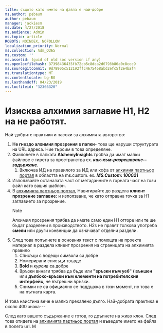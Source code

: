 ```yaml
---
title: същото като името на файла е най-добре
ms.author: pebaum
author: pebaum
manager: jackiesm
ms.date: 4/27/2018
ms.audience: Admin
ms.topic: article
ROBOTS: NOINDEX, NOFOLLOW
localization_priority: Normal
ms.collection: Adm_O365
ms.custom: ''
ms.assetid: (guid of old soc version if any)
ms.openlocfilehash: 37398436435fb72cb5c8dca2d0798b86a0c8ccc9
ms.sourcegitcommit: 9d78905c512192ffc4675468abd2efc5f2e4baf4
ms.translationtype: MT
ms.contentlocale: bg-BG
ms.lasthandoff: 04/23/2019
ms.locfileid: "32366320"
---
```

# <a name="required-alchemy-header-h1-h2s-dont-work"></a>Изисква алхимия заглавие H1, H2 на не работят.
Най-добрите практики и насоки за алхимията авторство:

1. **Не гнездо алхимия прозрения в папки**- това ще наруши структурата на URL адреса. Ние търсим в това определяне.
1. Файловете в папката **AlchemyInsights** трябва да имат малки файлове с тирета за пространства ex. ***как-към-разрешаване--задържане***.
    1. Включва ИД на правилото за ИД или кофа от [алхимия партньор портал](https://alchemyportal.azurewebsites.net) в областта на ms.custom. ех. ***MS.Custom: 100021***
1. Използвайте останалата част от метаданните в горната част на този файл като вашия шаблон.
1. В [алхимията партньор портал](https://alchemyportal.azurewebsites.net), Навигирайте до раздела **клиент прозрение заглавие:** и използване, че като отправна точка за H1 заглавието за прозрение. 
    > [!NOTE]
    > Алхимия прозрения трябва да имате само един H1 отгоре или те ще бъдат разделени в производството. H2s не правят толкова употреба **смели** или други конвенции да означават отделни раздели.
1. След това попълнете в основния текст с помощта на проекта материал в раздела клиент прозрения на страницата на алхимията правило
    1. Списъци с водещи символи са добре
    1. Номерирани списъци твърде
    1. **Bold** и *курсив* са добре
    1. Връзки винаги трябва да бъде или **"връзки към уеб" / външен** или **дълбоко-връзки към елементи на потребителския интерфейс**, не вътрешни връзки.
    1. Снимки не са официално се поддържа в този момент, но това е на пътната карта.

И това наистина вече е малко прекалено дълго. Най-добрата практика е около 400 знака---

След като вашето съдържание е готов, го дръпнете на живо клон. След това отидете на [алхимията партньор портал](https://alchemyportal.azurewebsites.net) и въведете името на файла в полето url. М